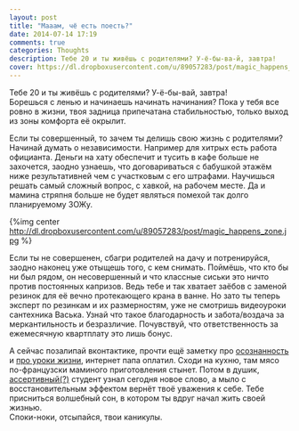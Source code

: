 ```yaml
---
layout: post
title: "Мааам, чё есть поесть?"
date: 2014-07-14 17:19
comments: true
categories: Thoughts
description: Тебе 20 и ты живёшь с родителями? У-ё-бы-ва-й, завтра!
cover: https://dl.dropboxusercontent.com/u/89057283/post/magic_happens_zone.jpg
---
```

Тебе 20 и ты живёшь с родителями? У-ё-бы-вай, завтра!		
Борешься с ленью и начинаешь начинать начинания? Пока у тебя все ровно в жизни, твоя задница припечатана стабильностью, только выход из зоны комфорта её окрылит.		

Если ты совершенный, то зачем ты делишь свою жизнь с родителями? Начинай думать о независимости.
Например для хитрых есть работа официанта. Деньги на хату обеспечит и тусить в кафе больше не захочется, заодно узнаешь, что договариваться с бабушкой этажём ниже результативней чем с участковым с его штрафами. Научишься решать самый сложный вопрос, с хавкой, на рабочем месте. Да и мамина стряпня больше не будет являться помехой так долго планируемому ЗОЖу.

{%img center http://dl.dropboxusercontent.com/u/89057283/post/magic_happens_zone.jpg %}

Если ты не совершенен, сбагри родителей на дачу и потренируйся, заодно наконец уже отыщешь того, с кем снимать. Поймёшь, что кто бы ни был рядом, он несовершенный и что классные сиськи это ничто против постоянных капризов. Ведь тебе и так хватает заёбов с заменой резинок для её вечно протекающего крана в ванне. Но зато ты теперь эксперт по резинкам и их размерностям, уже не смотришь видеоуроки сантехника Васька. Узнай что такое благодарность и забота/воздача за меркантильность и безразличие. Почувствуй, что ответственность за ежемесячную квартплату это лишь бонус.

А сейчас позалипай вконтактике, прочти ещё заметку про [осознанность](http://kzncv.ru/blog/all/osoznannost/) и [про уроки жизни](http://kzncv.ru/blog/all/pro-uroki-zhizni/), интернет папа оплатил. Сходи на кухню, там мясо по-французски маминого приготовления стынет. Потом в душик, [ассертивный(?)](http://ru.wikipedia.org/wiki/%D0%90%D1%81%D1%81%D0%B5%D1%80%D1%82%D0%B8%D0%B2%D0%BD%D0%BE%D1%81%D1%82%D1%8C) студент узнал сегодня новое слово, а мыло с восстановительным эффектом вернёт твоё уважения к себе. Тебе присниться волшебный сон, в котором ты вдруг начал жить своей жизнью. 	
Споки-ноки, отсыпайся, твои каникулы.



